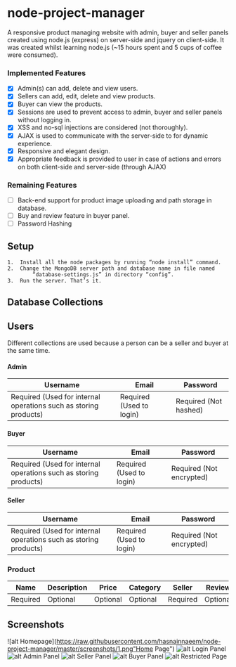 # node-project-manager
 A responsive product managing website with admin, buyer and seller panels created using node.js (express) on server-side and jquery 
 on client-side. It was created whilst learning node.js (~15 hours spent and 5 cups of coffee were consumed).
 ### Implemented Features
- [x] Admin(s) can add, delete and view users.
- [x] Sellers can add, edit, delete and view products. 
- [x] Buyer can view the products.
- [x] Sessions are used to prevent access to admin, buyer and seller panels without logging in.
- [x] XSS and no-sql injections are considered (not thoroughly).
- [x] AJAX is used to communicate with the server-side to for dynamic experience.
- [x] Responsive and elegant design.
- [x] Appropriate feedback is provided to user in case of actions and errors on both client-side and server-side (through AJAX)
### Remaining Features
- [ ] Back-end support for product image uploading and path storage in database.
- [ ] Buy and review feature in buyer panel.
- [ ] Password Hashing

## Setup
    1.	Install all the node packages by running “node install” command.
    2.	Change the MongoDB server path and database name in file named 
            “database-settings.js” in directory “config”.
    3.	Run the server. That’s it.

## Database Collections
## Users 
Different collections are used because a person can be a seller and buyer at the same time.
#### Admin
 Username | Email | Password 
 ------------- | ------------- | ------
Required (Used for internal operations such as storing products)| Required (Used to login) | Required (Not hashed)
 
 #### Buyer
 Username | Email | Password 
 ------------- | ------------- | ------
Required (Used for internal operations such as storing products)| Required (Used to login) | Required (Not encrypted)
 
 #### Seller
 Username | Email | Password 
 ------------- | ------------- | ------
Required (Used for internal operations such as storing products)| Required (Used to login) | Required (Not encrypted)
 
### Product
 Name | Description | Price | Category | Seller | Review | ImagePath
 ------------- | ------------- | -----------| ------ | ---- | -----| ----|
Required  | Optional | Optional | Optional | Required | Optional | Optional

## Screenshots
![alt Homepage](https://raw.githubusercontent.com/hasnainnaeem/node-project-manager/master/screenshots/1.png"Home Page")
![alt Login Panel](https://raw.githubusercontent.com/hasnainnaeem/node-product-manager/master/screenshots/2.png "Login Page")
![alt Admin Panel](https://raw.githubusercontent.com/hasnainnaeem/node-product-manager/master/screenshots/3.png "Admin Panel")
![alt Seller Panel](https://raw.githubusercontent.com/hasnainnaeem/node-product-manager/master/screenshots/4.png "Seller Panel")
![alt Buyer Panel](https://raw.githubusercontent.com/hasnainnaeem/node-product-manager/master/screenshots/5.png "Buyer Panel")
![alt Restricted Page](https://raw.githubusercontent.com/hasnainnaeem/node-product-manager/master/screenshots/6.png "Restricted Page")
